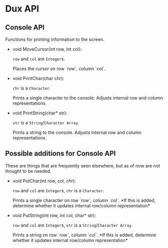 # Dux API #

## Console API ##

Functions for printing information to the screen.

* <p class="func"><span class="type">void</span> <span class="name">MoveCursor</span>(<span class="type">int</span> <span class="arg">row</span>, <span class="ret">int</span> <span class="arg">col</span>):</p>
  <p class="types_overview"><code>row</code> and <code>col</code> are <code>Integer</code>s.</p>
  Places the cursor on row `row`, column `col`.

* <p class="func"><span class="type">void</span> <span class="name">PrintChar</span>(<span class="type">char</span> <span class="arg">chr</span>):</p>
  <p class="types_overview"><code>chr</code> is a <code>Character</code>.</p>
  Prints a single character to the console.
  Adjusts internal row and column representations.

* <p class="func"><span class="type">void</span> <span class="name">PrintString</span>(<span class="type">char*</span> <span class="arg">str</span>):</p>
  <p class="types_overview"><code>str</code> is a <code>String</code>/<code>Character Array</code>.</p>
  Prints a string to the console.
  Adjusts internal row and column representations.

## Possible additions for Console API ##

These are things that are frequently seen elsewhere, but as of now are not thought to be needed.

* <p class="func"><span class="type">void</span> <span class="name">PutChar</span>(<span class="type">int</span> <span class="arg">row</span>, <span class="arg">col</span>, <span class="arg">chr</span>):</p>
  <p class="types_overview"><code>row</code> and <code>col</code> are <code>Integer</code>s, <code>chr</code> is a <code>Character</code>.</p>
  Prints a single character on row `row`, column `col`.
  *If this is added, determine whether it updates internal row/column representation*

* <p class="func"><span class="type">void</span> <span class="name">PutString</span>(<span class="type">int</span> <span class="arg">row</span>, <span class="type">int</span> <span class="arg">col</span>, <span class="type">char*</span> <span class="arg">str</span>):</p>
  <p class="types_overview"><code>row</code> and <code>col</code> are <code>Integer</code>s, <code>str</code> is a <code>String</code>/<code>Character Array</code>.</p>
  Prints a string on row `row`, column `col`.
  *If this is added, determine whether it updates internal row/column representation*

